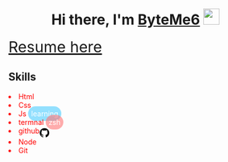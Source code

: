 <h1 align="center">Hi there, I'm <a href="https://byteme6.github.io/resume-yura" target="_blank">ByteMe6</a>
<img src="https://github.com/blackcater/blackcater/raw/main/images/Hi.gif" height="32" width="32px"/></h1>

<a href=“https://byteme6.github.io/resume-yura” style="font-size: 30px;">Resume here</a>

## Skills

<style>
    li{
        color: red;
    }
</style>

<li>
Html
</li>

<li>Css</li>

<li>
Js
<div style="display:inline;color:white; background-color: red; padding: 6px;border-radius:15px;background-color:rgba(78, 205, 255, 0.603);">learning</div>
</li>
<li>termnal <div style="display:inline;color:white; background-color: red; padding: 6px;border-radius:15px;background-color:rgba(255, 120, 120, 0.603);">zsh</div></li>
<div style="display:flex;"> <li>github </li> <img  style="display:inline-block; align-items: center; margin-top: 3px;" src="./img/githubIcon.png" height="19px" width="19px"></div>
<li>Node</li>
<li>Git</li>


